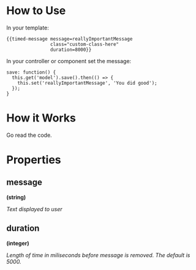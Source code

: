 # How to Use

In your template:

```
{{timed-message message=reallyImportantMessage
                class="custom-class-here"
                duration=8000}}
```

In your controller or component set the message:

```
save: function() {
  this.get('model').save().then(() => {
    this.set('reallyImportantMessage', 'You did good');
  });
}
```

# How it Works

Go read the code.

# Properties

## message

**(string)**

*Text displayed to user*

## duration

**(integer)**

*Length of time in miliseconds before message is removed. The default is 5000.*